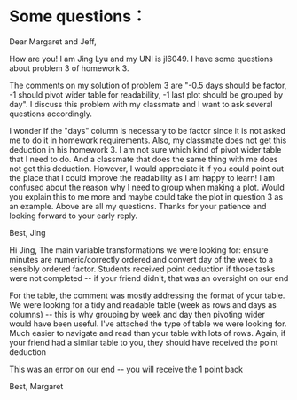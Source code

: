# Some questions：

Dear Margaret and Jeff,

How are you! I am Jing Lyu and my UNI is jl6049. I have some questions about problem 3 of homework 3.

The comments on my solution of problem 3 are "-0.5 days should be factor, -1 should pivot wider table for readability, -1 last plot should be grouped by day". I discuss this problem with my classmate and I want to ask several questions accordingly.

I wonder If the "days" column is necessary to be factor since it is not asked me to do it in homework requirements. Also, my classmate does not get this deduction in his homework 3.
I am not sure which kind of pivot wider table that I need to do. And a classmate that does the same thing with me does not get this deduction. However, I would appreciate it if you could point out the place that I could improve the readability as I am happy to learn!
I am confused about the reason why I need to group when making a plot. Would you explain this to me more and maybe could take the plot in question 3 as an example.
Above are all my questions. Thanks for your patience and looking forward to your early reply.


Best,
Jing



Hi Jing,
The main variable transformations we were looking for: ensure minutes are numeric/correctly ordered and convert day of the week to a sensibly ordered factor. Students received point deduction if those tasks were not completed -- if your friend didn't, that was an oversight on our end

For the table, the comment was mostly addressing the format of your table. We were looking for a tidy and readable table (week as rows and days as columns) -- this is why grouping by week and day then pivoting wider would have been useful. I've attached the type of table we were looking for. Much easier to navigate and read than your table with lots of rows. Again, if your friend had a similar table to you, they should have received the point deduction

This was an error on our end -- you will receive the 1 point back

Best,
Margaret
